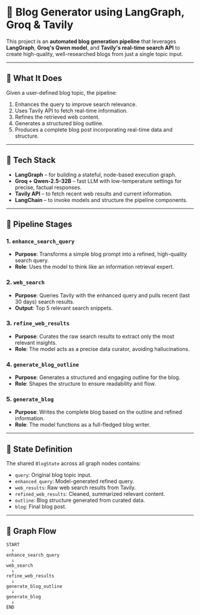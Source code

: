 # 🧠 Blog Generator using LangGraph, Groq & Tavily

This project is an **automated blog generation pipeline** that leverages **LangGraph**, **Groq's Qwen model**, and **Tavily's real-time search API** to create high-quality, well-researched blogs from just a single topic input.

---

## 🚀 What It Does

Given a user-defined blog topic, the pipeline:
1. Enhances the query to improve search relevance.
2. Uses Tavily API to fetch real-time information.
3. Refines the retrieved web content.
4. Generates a structured blog outline.
5. Produces a complete blog post incorporating real-time data and structure.

---

## 🧩 Tech Stack

- **LangGraph** – for building a stateful, node-based execution graph.
- **Groq + Qwen-2.5-32B** – fast LLM with low-temperature settings for precise, factual responses.
- **Tavily API** – to fetch recent web results and current information.
- **LangChain** – to invoke models and structure the pipeline components.

---

## 🧠 Pipeline Stages

### 1. `enhance_search_query`
- **Purpose**: Transforms a simple blog prompt into a refined, high-quality search query.
- **Role**: Uses the model to think like an information retrieval expert.

### 2. `web_search`
- **Purpose**: Queries Tavily with the enhanced query and pulls recent (last 30 days) search results.
- **Output**: Top 5 relevant search snippets.

### 3. `refine_web_results`
- **Purpose**: Curates the raw search results to extract only the most relevant insights.
- **Role**: The model acts as a precise data curator, avoiding hallucinations.

### 4. `generate_blog_outline`
- **Purpose**: Generates a structured and engaging outline for the blog.
- **Role**: Shapes the structure to ensure readability and flow.

### 5. `generate_blog`
- **Purpose**: Writes the complete blog based on the outline and refined information.
- **Role**: The model functions as a full-fledged blog writer.

---

## 🧾 State Definition

The shared `BlogState` across all graph nodes contains:

- `query`: Original blog topic input.
- `enhanced_query`: Model-generated refined query.
- `web_results`: Raw web search results from Tavily.
- `refined_web_results`: Cleaned, summarized relevant content.
- `outline`: Blog structure generated from curated data.
- `blog`: Final blog post.

---

## 🔁 Graph Flow

```text
START
  ↓
enhance_search_query
  ↓
web_search
  ↓
refine_web_results
  ↓
generate_blog_outline
  ↓
generate_blog
  ↓
END
